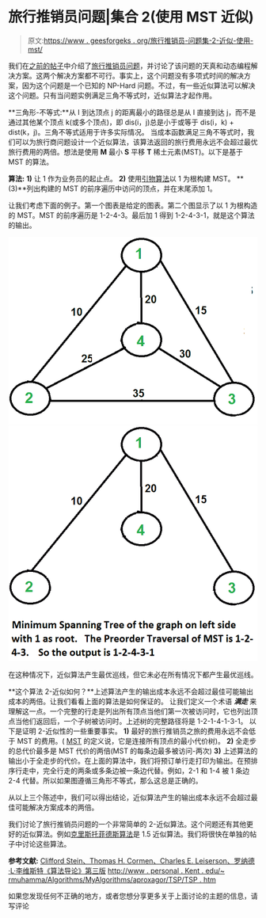 # 旅行推销员问题|集合 2(使用 MST 近似)

> 原文:[https://www . geesforgeks . org/旅行推销员-问题集-2-近似-使用-mst/](https://www.geeksforgeeks.org/travelling-salesman-problem-set-2-approximate-using-mst/)

我们在[之前的帖子](https://www.geeksforgeeks.org/travelling-salesman-problem-set-1/)中介绍了[旅行推销员问题](https://www.geeksforgeeks.org/travelling-salesman-problem-set-1/)，并讨论了该问题的天真和动态编程解决方案。这两个解决方案都不可行。事实上，这个问题没有多项式时间的解决方案，因为这个问题是一个已知的 NP-Hard 问题。不过，有一些近似算法可以解决这个问题。只有当问题实例满足三角不等式时，近似算法才起作用。

**三角形-不等式:**从 I 到达顶点 j 的距离最小的路径总是从 I 直接到达 j，而不是通过其他某个顶点 k(或多个顶点)，即 dis(i，j)总是小于或等于 dis(i，k) + dist(k，j)。三角不等式适用于许多实际情况。
当成本函数满足三角不等式时，我们可以为旅行商问题设计一个近似算法，该算法返回的旅行费用永远不会超过最优旅行费用的两倍。想法是使用 **M** 最小 **S** 平移 **T** 稀土元素(MST)。以下是基于 MST 的算法。

**算法:**
**1)** 让 1 作为业务员的起止点。
**2)** 使用[引物算法](https://www.geeksforgeeks.org/greedy-algorithms-set-5-prims-minimum-spanning-tree-mst-2/)以 1 为根构建 MST。
**(3)**列出构建的 MST 的前序遍历中访问的顶点，并在末尾添加 1。

让我们考虑下面的例子。第一个图表是给定的图表。第二个图显示了以 1 为根构造的 MST。MST 的前序遍历是 1-2-4-3。最后加 1 得到 1-2-4-3-1，就是这个算法的输出。

[![Euler1](img/f13c11b6b6abf6bde87d85db87cd09b6.png)](https://media.geeksforgeeks.org/wp-content/cdn-uploads/Euler12.png)[![MST_TSP](img/eebcbbdd09fc75538bbbb1fe6cf7a513.png)](https://media.geeksforgeeks.org/wp-content/cdn-uploads/MST_TSP.png)

在这种情况下，近似算法产生最优巡线，但它未必在所有情况下都产生最优巡线。

**这个算法 2-近似如何？**上述算法产生的输出成本永远不会超过最佳可能输出成本的两倍。让我们看看上面的算法是如何保证的。
让我们定义一个术语 ***满走*** 来理解这一点。一个完整的行走是列出所有顶点当他们第一次被访问时，它也列出顶点当他们返回后，一个子树被访问时。上述树的完整路径将是 1-2-1-4-1-3-1。
以下是证明 2-近似性的一些重要事实。
**1)** 最好的旅行推销员之旅的费用永远不会低于 MST 的费用。( [MST](http://en.wikipedia.org/wiki/Minimum_spanning_tree) 的定义说，它是连接所有顶点的最小代价树)。
**2)** 全走步的总代价最多是 MST 代价的两倍(MST 的每条边最多被访问-两次)
**3)** 上述算法的输出小于全走步的代价。在上面的算法中，我们将预订单行走打印为输出。在预排序行走中，完全行走的两条或多条边被一条边代替。例如，2-1 和 1-4 被 1 条边 2-4 代替。所以如果图遵循三角形不等式，那么这总是正确的。

从以上三个陈述中，我们可以得出结论，近似算法产生的输出成本永远不会超过最佳可能解决方案成本的两倍。

我们讨论了旅行推销员问题的一个非常简单的 2-近似算法。这个问题还有其他更好的近似算法。例如[克里斯托菲德斯算法](http://en.wikipedia.org/wiki/Christofides_algorithm)是 1.5 近似算法。我们将很快在单独的帖子中讨论这些算法。

**参考文献:**
[Clifford Stein、Thomas H. Cormen、Charles E. Leiserson、罗纳德·L·李维斯特《算法导论》第三版](http://www.flipkart.com/introduction-algorithms-3/p/itmczynzhyhxv2gs?pid=9788120340077&affid=sandeepgfg)
[http://www . personal . Kent . edu/~ rmuhamma/Algorithms/MyAlgorithms/aproxagor/TSP/TSP . htm](http://www.personal.kent.edu/~rmuhamma/Algorithms/MyAlgorithms/AproxAlgor/TSP/tsp.htm) 

如果您发现任何不正确的地方，或者您想分享更多关于上面讨论的主题的信息，请写评论